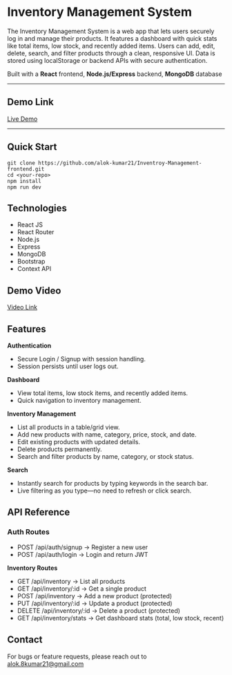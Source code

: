 # Inventory Management System

The Inventory Management System is a web app that lets users securely log in and manage their products. It features a dashboard with quick stats like total items, low stock, and recently added items. Users can add, edit, delete, search, and filter products through a clean, responsive UI. Data is stored using localStorage or backend APIs with secure authentication.

Built with a **React** frontend, **Node.js/Express** backend, **MongoDB** database

---

## Demo Link

[Live Demo](https://pendora-frontend.vercel.app/)

---

## Quick Start

```
git clone https://github.com/alok-kumar21/Inventroy-Management-frontend.git
cd <your-repo>
npm install
npm run dev

```

## Technologies

- React JS
- React Router
- Node.js
- Express
- MongoDB
- Bootstrap
- Context API

## Demo Video

[Video Link](https://youtu.be/FzJ-0-eVBI0)

## Features

**Authentication**

- Secure Login / Signup with session handling.
- Session persists until user logs out.

**Dashboard**

- View total items, low stock items, and recently added items.
- Quick navigation to inventory management.

**Inventory Management**

- List all products in a table/grid view.
- Add new products with name, category, price, stock, and date.
- Edit existing products with updated details.
- Delete products permanently.
- Search and filter products by name, category, or stock status.

**Search**

- Instantly search for products by typing keywords in the search bar.
- Live filtering as you type—no need to refresh or click search.

## API Reference

### **Auth Routes**<br>

- POST /api/auth/signup → Register a new user
- POST /api/auth/login → Login and return JWT

**Inventory Routes**

- GET /api/inventory → List all products
- GET /api/inventory/:id → Get a single product
- POST /api/inventory → Add a new product (protected)
- PUT /api/inventory/:id → Update a product (protected)
- DELETE /api/inventory/:id → Delete a product (protected)
- GET /api/inventory/stats → Get dashboard stats (total, low stock, recent)

## Contact

For bugs or feature requests, please reach out to alok.8kumar21@gmail.com

